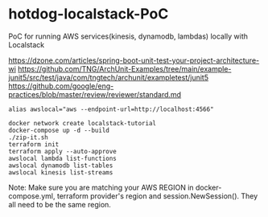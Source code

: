 # hotdog-localstack-PoC
PoC for running AWS services(kinesis, dynamodb, lambdas) locally with Localstack

https://dzone.com/articles/spring-boot-unit-test-your-project-architecture-wi
https://github.com/TNG/ArchUnit-Examples/tree/main/example-junit5/src/test/java/com/tngtech/archunit/exampletest/junit5
https://github.com/google/eng-practices/blob/master/review/reviewer/standard.md

```
alias awslocal="aws --endpoint-url=http://localhost:4566"
```

```
docker network create localstack-tutorial
docker-compose up -d --build
./zip-it.sh
terraform init
terraform apply --auto-approve
awslocal lambda list-functions
awslocal dynamodb list-tables
awslocal kinesis list-streams
```

Note: Make sure you are matching your AWS REGION in docker-compose.yml, terraform provider's region and session.NewSession(). They all need to be the same region.
